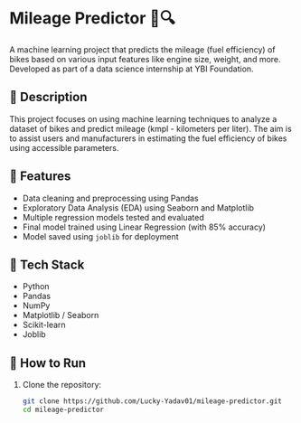 # Mileage Predictor 🚗🔍

A machine learning project that predicts the mileage (fuel efficiency) of bikes based on various input features like engine size, weight, and more. Developed as part of a data science internship at YBI Foundation.

## 📌 Description

This project focuses on using machine learning techniques to analyze a dataset of bikes and predict mileage (kmpl - kilometers per liter). The aim is to assist users and manufacturers in estimating the fuel efficiency of bikes using accessible parameters.

## 🔧 Features

- Data cleaning and preprocessing using Pandas
- Exploratory Data Analysis (EDA) using Seaborn and Matplotlib
- Multiple regression models tested and evaluated
- Final model trained using Linear Regression (with 85% accuracy)
- Model saved using `joblib` for deployment

## 🧰 Tech Stack

- Python
- Pandas
- NumPy
- Matplotlib / Seaborn
- Scikit-learn
- Joblib

## 📁 How to Run

1. Clone the repository:
   ```bash
   git clone https://github.com/Lucky-Yadav01/mileage-predictor.git
   cd mileage-predictor
